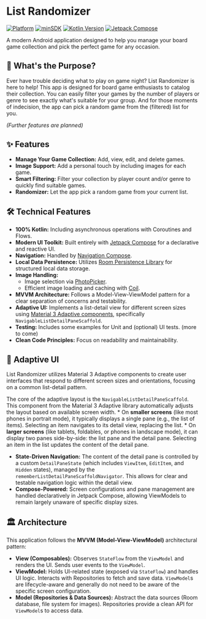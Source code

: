 # List Randomizer

[![Platform](https://img.shields.io/badge/Platform-Android-green.svg)](https://www.android.com)
[![minSDK](https://img.shields.io/badge/minSDK-24-brightgreen.svg)](https://android-arsenal.com/api?level=24)
[![Kotlin Version](https://img.shields.io/badge/Kotlin-2.2.20-blue.svg)](https://kotlinlang.org)
[![Jetpack Compose](https://img.shields.io/badge/Jetpack%20Compose-2025.10.00-brightgreen.svg)](https://developer.android.com/jetpack/compose)

A modern Android application designed to help you manage your board game collection and pick the perfect game for any occasion.

## 🤔 What's the Purpose?

Ever have trouble deciding what to play on game night? List Randomizer is here to help! This app is designed for board game enthusiasts to catalog their collection. You can easily filter your games by the number of players or genre to see exactly what's suitable for your group. And for those moments of indecision, the app can pick a random game from the (filtered) list for you.

*(Further features are planned)*

## ✨ Features

*   **Manage Your Game Collection:** Add, view, edit, and delete games.
*   **Image Support:** Add a personal touch by including images for each game.
*   **Smart Filtering:** Filter your collection by player count and/or genre to quickly find suitable games.
*   **Randomizer:** Let the app pick a random game from your current list.

## 🛠️ Technical Features

*   **100% Kotlin:** Including asynchronous operations with Coroutines and Flows.
*   **Modern UI Toolkit:** Built entirely with [Jetpack Compose](https://developer.android.com/jetpack/compose) for a declarative and reactive UI.
*   **Navigation:** Handled by [Navigation Compose](https://developer.android.com/jetpack/compose/navigation).
*   **Local Data Persistence:** Utilizes [Room Persistence Library](https://developer.android.com/training/data-storage/room) for structured local data storage.
*   **Image Handling:**
    *   Image selection via [PhotoPicker](https://developer.android.com/training/data-storage/shared/photopicker).
    *   Efficient image loading and caching with [Coil](https://coil-kt.github.io/coil/).
*   **MVVM Architecture:** Follows a Model-View-ViewModel pattern for a clear separation of concerns and testability.
*   **Adaptive UI:** Implements a list-detail view for different screen sizes using [Material 3 Adaptive components](https://m3.material.io/libraries/adaptive/overview), specifically `NavigableListDetailPaneScaffold`.
*   **Testing:** Includes some examples for Unit and (optional) UI tests. (more to come)
*   **Clean Code Principles:** Focus on readability and maintainability.

## 📱 Adaptive UI

List Randomizer utilizes Material 3 Adaptive components to create user interfaces that respond to different screen sizes and orientations, focusing on a common list-detail pattern.

The core of the adaptive layout is the `NavigableListDetailPaneScaffold`. This component from the Material 3 Adaptive library automatically adjusts the layout based on available screen width.
    *   On **smaller screens** (like most phones in portrait mode), it typically displays a single pane (e.g., the list of items). Selecting an item navigates to its detail view, replacing the list.
    *   On **larger screens** (like tablets, foldables, or phones in landscape mode), it can display two panes side-by-side: the list pane and the detail pane. Selecting an item in the list updates the content of the detail pane.
*   **State-Driven Navigation:** The content of the detail pane is controlled by a custom `DetailPaneState` (which includes `ViewItem`, `EditItem`, and `Hidden` states), managed by the `rememberListDetailPaneScaffoldNavigator`. This allows for clear and testable navigation logic within the detail view.
*   **Compose-Powered:** Screen configurations and pane management are handled declaratively in Jetpack Compose, allowing ViewModels to remain largely unaware of specific display sizes.

## 🏛️  Architecture

This application follows the **MVVM (Model-View-ViewModel)** architectural pattern:

*   **View (Composables):** Observes `StateFlow` from the `ViewModel` and renders the UI. Sends user events to the `ViewModel`.
*   **ViewModel:** Holds UI-related state (exposed via `StateFlow`) and handles UI logic. Interacts with Repositories to fetch and save data. `ViewModel`s are lifecycle-aware and generally do not need to be aware of the specific screen configuration.
*   **Model (Repositories & Data Sources):** Abstract the data sources (Room database, file system for images). Repositories provide a clean API for `ViewModel`s to access data.
